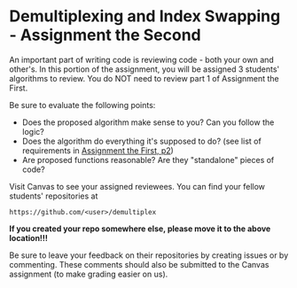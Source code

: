 # Demultiplexing and Index Swapping - Assignment the Second

An important part of writing code is reviewing code - both your own and other's. In this portion of the assignment, you will be assigned 3 students' algorithms to review. You do NOT need to review part 1 of Assignment the First. 

Be sure to evaluate the following points:

- Does the proposed algorithm make sense to you? Can you follow the logic?
- Does the algorithm do everything it's supposed to do? (see list of requirements in [Assignment the First, p2](../Assignment-the-first/README.md#part-2--develop-an-algorithm-to-de-multiplex-the-samples))
- Are proposed functions reasonable? Are they "standalone" pieces of code?

Visit Canvas to see your assigned reviewees. You can find your fellow students' repositories at

```https://github.com/<user>/demultiplex```

**If you created your repo somewhere else, please move it to the above location!!!**

Be sure to leave your feedback on their repositories by creating issues or by commenting. These comments should also be submitted to the Canvas assignment (to make grading easier on us).
